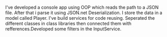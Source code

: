 I've developed a console app using OOP which reads the path to a JSON file. After that i parse it using JSON.net
Deserialization. I store the data in a model called Player. I've build services for code reusing. Seperated the
different classes in class libraries then connected them with refferences.Developed some filters in the InputService.